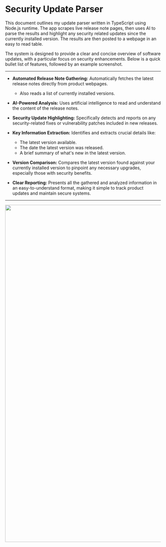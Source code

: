 # Security Update Parser

This document outlines my update parser written in TypeScript using Node.js runtime. The app scrapes live release note pages, then uses AI to parse the results and highlight any security related updates since the currently installed version. The results are then posted to a webpage in an easy to read table.

The system is designed to provide a clear and concise overview of software updates, with a particular focus on security enhancements. Below is a quick bullet list of features, followed by an example screenshot.

---

- **Automated Release Note Gathering:** Automatically fetches the latest release notes directly from product webpages.
    - Also reads a list of currently installed versions.

- **AI-Powered Analysis:** Uses artificial intelligence to read and understand the content of the release notes.

- **Security Update Highlighting:** Specifically detects and reports on any security-related fixes or vulnerability patches included in new releases.

- **Key Information Extraction:** Identifies and extracts crucial details like:
    - The latest version available.
    - The date the latest version was released.
    - A brief summary of what's new in the latest version.

- **Version Comparison:** Compares the latest version found against your currently installed version to pinpoint any necessary upgrades, especially those with security benefits.

- **Clear Reporting:** Presents all the gathered and analyzed information in an easy-to-understand format, making it simple to track product updates and maintain secure systems.
---
<img width="1087" src="https://github.com/user-attachments/assets/4bd0100b-3858-4166-adf0-47cbfbfe336a" />
